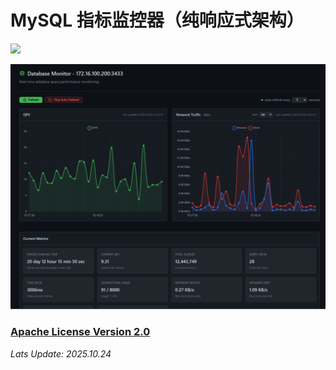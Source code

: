 # MySQL 指标监控器（纯响应式架构）

<p>
    <a href="https://skillicons.dev">
        <img src="https://skillicons.dev/icons?i=mysql,rabbitmq,spring,vue,vite">
    </a>
</p>

![img_2.png](documents/application-preview.png)

### [Apache License Version 2.0]()

*Lats Update: 2025.10.24*